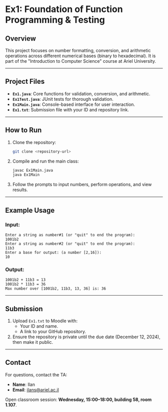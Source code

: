 # Ex1: Foundation of Function Programming & Testing
## **Overview**
This project focuses on number formatting, conversion, and arithmetic operations across different numerical bases (binary to hexadecimal). It is part of the "Introduction to Computer Science" course at Ariel University.

---

## **Project Files**
- **`Ex1.java`**: Core functions for validation, conversion, and arithmetic.
- **`Ex1Test.java`**: JUnit tests for thorough validation.
- **`Ex1Main.java`**: Console-based interface for user interaction.
- **`Ex1.txt`**: Submission file with your ID and repository link.

---

## **How to Run**

1. Clone the repository:
   ```bash
   git clone <repository-url>
   ```
2. Compile and run the main class:
   ```bash
   javac Ex1Main.java
   java Ex1Main
   ```

3. Follow the prompts to input numbers, perform operations, and view results.
---
## **Example Usage**

### **Input**:
```
Enter a string as number#1 (or "quit" to end the program):
1001b2
Enter a string as number#2 (or "quit" to end the program):
11b3
Enter a base for output: (a number [2,16]):
10
```
### **Output**:
```
1001b2 + 11b3 = 13
1001b2 * 11b3 = 36
Max number over [1001b2, 11b3, 13, 36] is: 36
```

---
## **Submission**
1. Upload `Ex1.txt` to Moodle with:
   - Your ID and name.
   - A link to your GitHub repository.
2. Ensure the repository is private until the due date (December 12, 2024), then make it public.

---

## **Contact**
For questions, contact the TA:
- **Name**: Ilan
- **Email**: ilans@ariel.ac.il

Open classroom session: **Wednesday, 15:00–18:00, building 58, room 1.107**.
